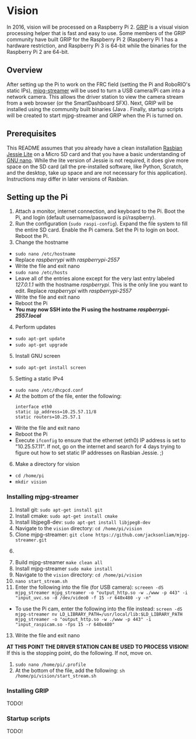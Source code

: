 # Vision

In 2016, vision will be processed on a Raspberry Pi 2. [GRIP](https://github.com/WPIRoboticsProjects/GRIP/wiki/Running-GRIP-on-a-Raspberry-Pi-2) is a visual vision processing helper that is fast and easy to use. Some members of the GRIP community have built GRIP for the Raspberry Pi 2 (Raspberry Pi 1 has a hardware restriction, and Raspberry Pi 3 is 64-bit while the binaries for the Raspberry Pi 2 are 64-bit.

## Overview
After setting up the Pi to work on the FRC field (setting the Pi and RoboRIO's static IPs), [mjpg-streamer](https://github.com/jacksonliam/mjpg-streamer) will be used to turn a USB camera/Pi cam into a network camera. This allows the driver station to view the camera stream from a web browser (or the SmartDashboard SFX). Next, GRIP will be installed using the community built binaries (Java . Finally, startup scripts will be created to start mjpg-streamer and GRIP when the Pi is turned on.

## Prerequisites
This README assumes that you already have a clean installation [Rasbian Jessie Lite](https://www.raspberrypi.org/downloads/raspbian/) on a Micro SD card and that you have a basic understanding of [GNU nano](http://www.howtogeek.com/howto/42980/the-beginners-guide-to-nano-the-linux-command-line-text-editor). While the lite version of Jessie is not required, it does give more space on the SD card (all the pre-installed software, like Python, Scratch, and the desktop, take up space and are not necessary for this application). Instructions may differ in later versions of Rasbian.

## Setting up the Pi
1. Attach a monitor, internet connection, and keyboard to the Pi. Boot the Pi, and login (default username/password is pi/raspberry).
2. Run the configuration (```sudo raspi-config```). Expand the file system to fill the entire SD card. Enable the Pi camera. Set the Pi to login on boot. Reboot the Pi.
3. Change the hostname
  * ```sudo nano /etc/hostname```
  * Replace *raspberrypi* with *raspberrypi-2557*
  * Write the file and exit nano
  * ```sudo nano /etc/hosts```
  * Leave all of the entries alone except for the very last entry labeled *127.0.1.1* with the hostname *raspberrypi*. This is the only line you want to edit. Replace *raspberrypi* with *raspberrypi-2557*
  * Write the file and exit nano
  * Reboot the Pi
  * __You may now SSH into the Pi using the hostname *raspberrypi-2557.local*__
4. Perform updates
  * ```sudo apt-get update```
  * ```sudo apt-get upgrade```
5. Install GNU screen
  * ```sudo apt-get install screen```
5. Setting a static IPv4
  * ```sudo nano /etc/dhcpcd.conf```
  * At the bottom of the file, enter the following:
    ```
    interface eth0
    static ip_address=10.25.57.11/8
    static routers=10.25.57.1
    ```
  * Write the file and exit nano
  * Reboot the Pi
  * Execute ```ifconfig``` to ensure that the ethernet (eth0) IP address is set to "10.25.57.11". If not, go on the internet and search for 4 days trying to figure out how to set static IP addresses on Rasbian Jessie. ;)
6. Make a directory for vision
  * ```cd /home/pi```
  * ```mkdir vision```

### Installing mjpg-streamer
1. Install git: ```sudo apt-get install git```
2. Install cmake: ```sudo apt-get install cmake```
3. Install libjpeg8-dev: ```sudo apt-get install libjpeg8-dev```
4. Navigate to the ```vision``` directory: ```cd /home/pi/vision```
5. Clone mjpg-streamer: ```git clone https://github.com/jacksonliam/mjpg-streamer.git```
6. ```cd mjpg-streamer/mjpg-streamer-experimental
7. Build mjpg-streamer ```make clean all```
8. Install mjpg-streamer ```sudo make install```
9. Navigate to the ```vision``` directory: ```cd /home/pi/vision```
10. ```nano start_stream.sh```
11. Enter the following into the file (for USB camera): ```screeen -dS mjpg_streamer mjpg_streamer -o "output_http.so -w ./www -p 443" -i "input_uvc.so -d /dev/video0 -f 15 -r 640x480 -y -n"```
  * To use the Pi cam, enter the following into the file instead: ```screen -dS mjpg-streamer nv LD_LIBRARY_PATH=/usr/local/lib:$LD_LIBRARY_PATH mjpg_streamer -o "output_http.so -w ./www -p 443" -i "input_raspicam.so -fps 15 -r 640x480"```
13. Write the file and exit nano

**AT THIS POINT THE DRIVER STATION CAN BE USED TO PROCESS VISION!** If this is the stopping point, do the following. If not, move on.
1. ```sudo nano /home/pi/.profile```
2. At the bottom of the file, add the following: ```sh /home/pi/vision/start_stream.sh```

### Installing GRIP
TODO!

### Startup scripts
TODO!
